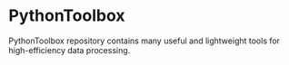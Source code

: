 # PythonToolbox
PythonToolbox repository contains many useful and lightweight tools for high-efficiency data processing.
